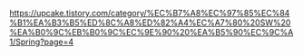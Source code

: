https://upcake.tistory.com/category/%EC%B7%A8%EC%97%85%EC%84%B1%EA%B3%B5%ED%8C%A8%ED%82%A4%EC%A7%80%20SW%20%EA%B0%9C%EB%B0%9C%EC%9E%90%20%EA%B5%90%EC%9C%A1/Spring?page=4

